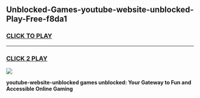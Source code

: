 
## Unblocked-Games-youtube-website-unblocked-Play-Free-f8da1
<h3>
<a href="https://premium76.site?title=youtube-website-unblocked&ref=21A">CLICK TO PLAY</a></h3>
<hr>

<h3>
<a href="https://premium76.site?title=youtube-website-unblocked&ref=21A">CLICK 2 PLAY</a>
  
</h3>

<a href="https://premium76.site?title=youtube-website-unblocked&ref=21A"><img src="https://clearcache.store/games.png"></a>


**youtube-website-unblocked games unblocked: Your Gateway to Fun and Accessible Online Gaming**
